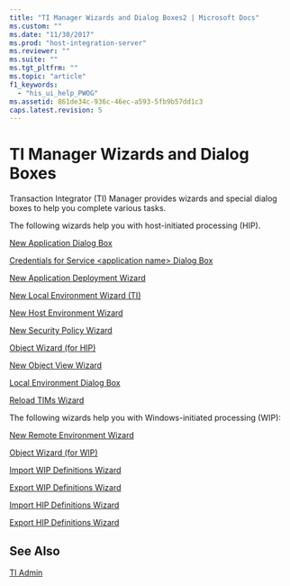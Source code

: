 ```yaml
---
title: "TI Manager Wizards and Dialog Boxes2 | Microsoft Docs"
ms.custom: ""
ms.date: "11/30/2017"
ms.prod: "host-integration-server"
ms.reviewer: ""
ms.suite: ""
ms.tgt_pltfrm: ""
ms.topic: "article"
f1_keywords: 
  - "his_ui_help_PWOG"
ms.assetid: 861de34c-936c-46ec-a593-5fb9b57dd1c3
caps.latest.revision: 5
---
```

# TI Manager Wizards and Dialog Boxes
Transaction Integrator (TI) Manager provides wizards and special dialog boxes to help you complete various tasks.  
  
 The following wizards help you with host-initiated processing (HIP).  
  
 [New Application Dialog Box](../core/new-application-dialog-box1.md)  
  
 [Credentials for Service \<application name> Dialog Box](../core/credentials-for-service-application-name-dialog-box1.md)  
  
 [New Application Deployment Wizard](../core/new-application-deployment-wizard2.md)  
  
 [New Local Environment Wizard (TI)](../core/new-local-environment-wizard-ti-1.md)  
  
 [New Host Environment Wizard](../core/new-host-environment-wizard1.md)  
  
 [New Security Policy Wizard](../core/new-security-policy-wizard1.md)  
  
 [Object Wizard (for HIP)](../core/object-wizard-for-hip-1.md)  
  
 [New Object View Wizard](../core/new-object-view-wizard1.md)  
  
 [Local Environment Dialog Box](../core/local-environment-dialog-box2.md)  
  
 [Reload TIMs Wizard](../core/reload-tims-wizard1.md)  
  
 The following wizards help you with Windows-initiated processing (WIP):  
  
 [New Remote Environment Wizard](../core/new-remote-environment-wizard2.md)  
  
 [Object Wizard (for WIP)](../core/object-wizard-for-wip-1.md)  
  
 [Import WIP Definitions Wizard](../core/import-wip-definitions-wizard2.md)  
  
 [Export WIP Definitions Wizard](../core/export-wip-definitions-wizard1.md)  
  
 [Import HIP Definitions Wizard](../core/import-hip-definitions-wizard1.md)  
  
 [Export HIP Definitions Wizard](../core/export-hip-definitions-wizard1.md)  
  
## See Also  
 [TI Admin](../core/ti-admin2.md)